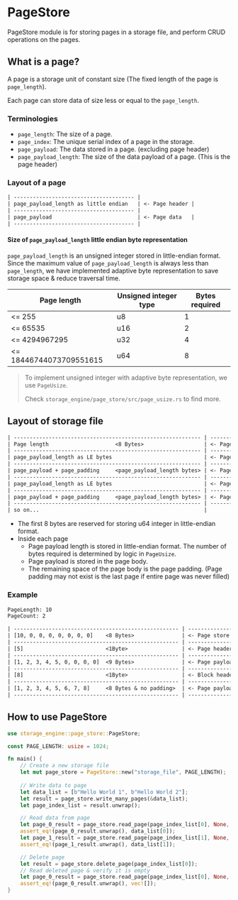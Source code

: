 # PageStore

PageStore module is for storing pages in a storage file, and perform CRUD operations on the pages.

## What is a page?

A page is a storage unit of constant size (The fixed length of the page is `page_length`).

Each page can store data of size less or equal to the `page_length`.

### Terminologies

- `page_length`: The size of a page.
- `page_index`: The unique serial index of a page in the storage.
- `page_payload`: The data stored in a page. (excluding page header)
- `page_payload_length`: The size of the data payload of a page. (This is the page header)

### Layout of a page

```txt
| -------------------------------------- |
| page_payload_length as little endian   | <- Page header |
| -------------------------------------- |
| page_payload                           | <- Page data   |
| -------------------------------------- |
```

#### Size of `page_payload_length` little endian byte representation

`page_payload_length` is an unsigned integer stored in little-endian format. Since the maximum value of `page_payload_length` is always less than `page_length`, we have implemented adaptive byte representation to save storage space & reduce traversal time.

| Page length             | Unsigned integer type | Bytes required |
| ----------------------- | --------------------- | -------------- |
| <= 255                  | u8                    | 1              |
| <= 65535                | u16                   | 2              |
| <= 4294967295           | u32                   | 4              |
| <= 18446744073709551615 | u64                   | 8              |

> To implement unsigned integer with adaptive byte representation, we use `PageUsize`.
>
> Check `storage_engine/page_store/src/page_usize.rs` to find more.

## Layout of storage file

```txt
| ----------------------------------------------------------- | --------------------------- | 
| Page length                     <8 Bytes>                   | <- Page store header        |
| ----------------------------------------------------------- | --------------------------- | ----------------------- |
| page_payload_length as LE bytes                             | <- Page header              |                         |
| ----------------------------------------------------------- | --------------------------- | <- Page index 0         |
| page_payload + page_padding     <page_payload_length bytes> | <- Page body                |                         |
| ----------------------------------------------------------- | --------------------------- | ----------------------- |
| page_payload_length as LE bytes                             | <- Page header              |                         |
| ----------------------------------------------------------- | --------------------------- | <- Page index 1         |
| page_payload + page_padding     <page_payload_length bytes> | <- Page body                |                         |
| ----------------------------------------------------------- | --------------------------- | ----------------------- |
| so on...                                                    |
```

- The first 8 bytes are reserved for storing u64 integer in little-endian format.
- Inside each page
  - Page payload length is stored in little-endian format. The number of bytes required is determined by logic in `PageUsize`.
  - Page payload is stored in the page body.
  - The remaining space of the page body is the page padding. (Page padding may not exist is the last page if entire page was never filled)

### Example

```txt
PageLength: 10
PageCount: 2

| ---------------------------------------------------- | ------------------------------ | 
| [10, 0, 0, 0, 0, 0, 0, 0]    <8 Bytes>               | <- Page store header           |
| ---------------------------------------------------- | ------------------------------ | ----------------------- |
| [5]                          <1Byte>                 | <- Page header                 |                         |
| ---------------------------------------------------- | ------------------------------ | <- Page index 0         |
| [1, 2, 3, 4, 5, 0, 0, 0, 0]  <9 Bytes>               | <- Page payload + Page padding |                         |
| ---------------------------------------------------- | ------------------------------ | ----------------------- |
| [8]                          <1Byte>                 | <- Block header                |                         |
| ---------------------------------------------------- | ------------------------------ | <- Page index 1         |
| [1, 2, 3, 4, 5, 6, 7, 8]     <8 Bytes & no padding>  | <- Page payload                |                         |
| ---------------------------------------------------- | ------------------------------ | ----------------------- |
```

## How to use PageStore

```rs
use storage_engine::page_store::PageStore;

const PAGE_LENGTH: usize = 1024;

fn main() {
    // Create a new storage file
    let mut page_store = PageStore::new("storage_file", PAGE_LENGTH);
    
    // Write data to page
    let data_list = [b"Hello World 1", b"Hello World 2"];
    let result = page_store.write_many_pages(&data_list);
    let page_index_list = result.unwrap();

    // Read data from page
    let page_0_result = page_store.read_page(page_index_list[0], None, None);
    assert_eq!(page_0_result.unwrap(), data_list[0]);
    let page_1_result = page_store.read_page(page_index_list[1], None, None);
    assert_eq!(page_1_result.unwrap(), data_list[1]);

    // Delete page
    let result = page_store.delete_page(page_index_list[0]);
    // Read deleted page & verify it is empty
    let page_0_result = page_store.read_page(page_index_list[0], None, None);
    assert_eq!(page_0_result.unwrap(), vec![]);
}
```
